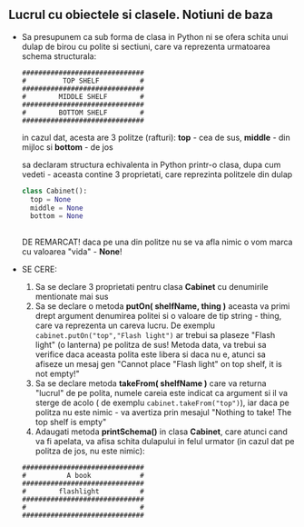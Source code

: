 ## Lucrul cu obiectele si clasele. Notiuni de baza



* Sa presupunem ca sub forma de clasa in Python ni se ofera schita unui dulap de birou cu polite si sectiuni, care va reprezenta urmatoarea schema structurala:

  ```
  ##############################
  #         TOP SHELF          #
  ##############################
  #        MIDDLE SHELF        #
  ##############################
  #        BOTTOM SHELF        #
  ##############################
  ```
  in cazul dat, acesta are 3 politze (rafturi): **top** - cea de sus, **middle** - din mijloc si **bottom** - de jos

  sa declaram structura echivalenta in Python  printr-o clasa, dupa cum vedeti - aceasta contine 3 proprietati, care reprezinta politzele din dulap
  ```python
  class Cabinet():
    top = None
    middle = None
    bottom = None
    
  ```
  DE REMARCAT! daca pe una din politze nu se va afla nimic o vom marca cu valoarea "vida" - **None**!

* SE CERE:
  1. Sa se declare 3 proprietati pentru clasa **Cabinet** cu denumirile mentionate mai sus
  2. Sa se declare o metoda **putOn( shelfName, thing )** aceasta va primi drept argument denumirea politei si o valoare de tip string - thing, care va reprezenta un careva lucru. De exemplu ```cabinet.putOn("top","Flash light")``` ar trebui sa plaseze "Flash light" (o lanterna) pe politza de sus! Metoda data, va trebui sa verifice daca aceasta polita este libera si daca nu e, atunci sa afiseze un mesaj gen "Cannot place "Flash light" on top shelf, it is not empty!"
  3. Sa se declare metoda  **takeFrom( shelfName )** care va returna "lucrul" de pe polita, numele careia este indicat ca argument si il va sterge de acolo ( de exemplu ```cabinet.takeFrom("top")```), iar daca pe politza nu este nimic - va avertiza prin mesajul "Nothing to take! The top shelf is empty"
  4. Adaugati metoda **printSchema()** in clasa **Cabinet**, care atunci cand va fi apelata, va afisa schita dulapului in felul urmator (in cazul dat pe politza de jos, nu este nimic):
    ```
    ##############################
    #          A book            #
    ##############################
    #        flashlight          #
    ##############################
    #                            #
    ##############################
    ``` 